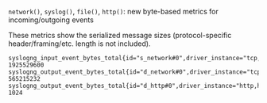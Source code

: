 `network()`, `syslog()`, `file()`, `http()`: new byte-based metrics for incoming/outgoing events

These metrics show the serialized message sizes (protocol-specific header/framing/etc. length is not included).

```
syslogng_input_event_bytes_total{id="s_network#0",driver_instance="tcp,127.0.0.1"} 1925529600
syslogng_output_event_bytes_total{id="d_network#0",driver_instance="tcp,127.0.0.1:5555"} 565215232
syslogng_output_event_bytes_total{id="d_http#0",driver_instance="http,http://127.0.0.1:8080/"} 1024
```
